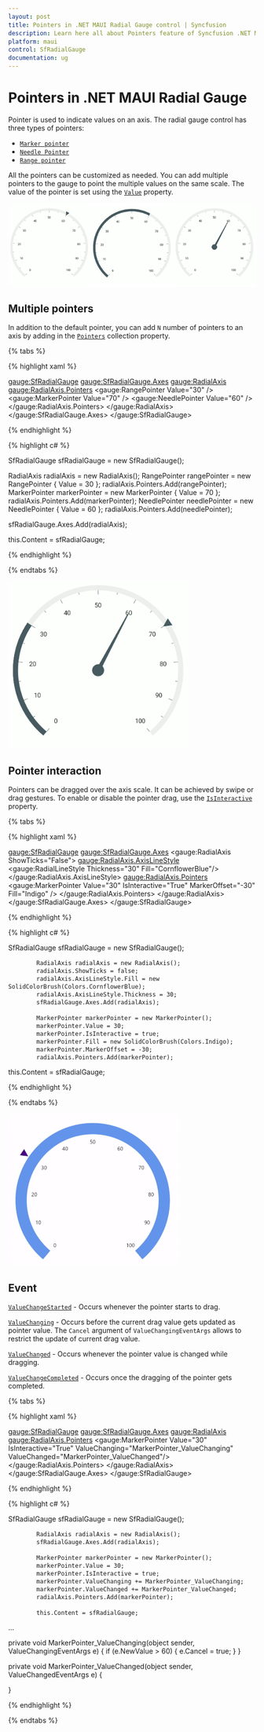 ```yaml
---
layout: post
title: Pointers in .NET MAUI Radial Gauge control | Syncfusion
description: Learn here all about Pointers feature of Syncfusion .NET MAUI Radial Gauge control with multiple pointer support and more.
platform: maui
control: SfRadialGauge
documentation: ug
---
```


# Pointers in .NET MAUI Radial Gauge

 Pointer is used to indicate values on an axis. The radial gauge control has three types of pointers: 

* [`Marker pointer`](https://help.syncfusion.com/maui/radialgauge/marker-pointer)
* [`Needle Pointer`](https://help.syncfusion.com/maui/radialgauge/needle-pointer)
* [`Range pointer`](https://help.syncfusion.com/maui/radialgauge/range-pointer)

All the pointers can be customized as needed. You can add multiple pointers to the gauge to point the multiple values on the same scale. The value of the pointer is set using the [`Value`](https://help.syncfusion.com/cr/maui/Syncfusion.Maui.Gauges.RadialPointer.html#Syncfusion_Maui_Gauges_RadialPointer_Value) property.

![.NET MAUI Radial Gauge with Pointers](images/pointers/maui-radial-gauge-pointers.png)

## Multiple pointers

In addition to the default pointer, you can add `N` number of pointers to an axis by adding in the [`Pointers`](https://help.syncfusion.com/cr/maui/Syncfusion.Maui.Gauges.RadialAxis.html#Syncfusion_Maui_Gauges_RadialAxis_Pointers) collection property.

{% tabs %}

{% highlight xaml %}

<gauge:SfRadialGauge>
    <gauge:SfRadialGauge.Axes>
        <gauge:RadialAxis>
            <gauge:RadialAxis.Pointers>
                <gauge:RangePointer Value="30" />
                <gauge:MarkerPointer Value="70" />
                <gauge:NeedlePointer Value="60" />
            </gauge:RadialAxis.Pointers>
        </gauge:RadialAxis>
    </gauge:SfRadialGauge.Axes>
</gauge:SfRadialGauge>

{% endhighlight %}

{% highlight c# %}

SfRadialGauge sfRadialGauge = new SfRadialGauge();

RadialAxis radialAxis = new RadialAxis();
RangePointer rangePointer = new RangePointer { Value = 30 };
radialAxis.Pointers.Add(rangePointer);
MarkerPointer markerPointer = new MarkerPointer { Value = 70 };
radialAxis.Pointers.Add(markerPointer);
NeedlePointer needlePointer = new NeedlePointer { Value = 60 };
radialAxis.Pointers.Add(needlePointer);

sfRadialGauge.Axes.Add(radialAxis);

this.Content = sfRadialGauge;

{% endhighlight %}

{% endtabs %}

![MAUI radial Gauge with Multiple Pointers](images/pointers/maui-radial-gauge-multiple-pointers.png)

## Pointer interaction

Pointers can be dragged over the axis scale. It can be achieved by swipe or drag gestures. To enable or disable the pointer drag, use the [`IsInteractive`](https://help.syncfusion.com/cr/maui/Syncfusion.Maui.Gauges.RadialPointer.html#Syncfusion_Maui_Gauges_RadialPointer_IsInteractive) property.

{% tabs %}

{% highlight xaml %}

<gauge:SfRadialGauge>
            <gauge:SfRadialGauge.Axes>
                <gauge:RadialAxis ShowTicks="False">
                    <gauge:RadialAxis.AxisLineStyle>
                        <gauge:RadialLineStyle Thickness="30" Fill="CornflowerBlue"/>
                    </gauge:RadialAxis.AxisLineStyle>
                    <gauge:RadialAxis.Pointers>
                        <gauge:MarkerPointer Value="30"
                                     IsInteractive="True"
                                     MarkerOffset="-30"
                                     Fill="Indigo" />
                    </gauge:RadialAxis.Pointers>
                </gauge:RadialAxis>
            </gauge:SfRadialGauge.Axes>
        </gauge:SfRadialGauge>

{% endhighlight %}

{% highlight c# %}

 SfRadialGauge sfRadialGauge = new SfRadialGauge();

            RadialAxis radialAxis = new RadialAxis();
            radialAxis.ShowTicks = false;
            radialAxis.AxisLineStyle.Fill = new SolidColorBrush(Colors.CornflowerBlue);
            radialAxis.AxisLineStyle.Thickness = 30;
            sfRadialGauge.Axes.Add(radialAxis);

            MarkerPointer markerPointer = new MarkerPointer();
            markerPointer.Value = 30;
            markerPointer.IsInteractive = true;
            markerPointer.Fill = new SolidColorBrush(Colors.Indigo);
            markerPointer.MarkerOffset = -30;
            radialAxis.Pointers.Add(markerPointer);

this.Content = sfRadialGauge;

{% endhighlight %}

{% endtabs %}

![MAUI Radial Gauge Pointer Dragging](images/pointers/maui-radial-gauge-pointer-dragging.gif)

## Event

[`ValueChangeStarted`](https://help.syncfusion.com/cr/maui/Syncfusion.Maui.Gauges.RadialPointer.html#Syncfusion_Maui_Gauges_RadialPointer_ValueChangeStarted) - Occurs whenever the pointer starts to drag.

[`ValueChanging`](https://help.syncfusion.com/cr/maui/Syncfusion.Maui.Gauges.RadialPointer.html#Syncfusion_Maui_Gauges_RadialPointer_ValueChanging) - Occurs before the current drag value gets updated as pointer value. The `Cancel` argument of `ValueChangingEventArgs` allows to restrict the update of current drag value.

[`ValueChanged`](https://help.syncfusion.com/cr/maui/Syncfusion.Maui.Gauges.RadialPointer.html#Syncfusion_Maui_Gauges_RadialPointer_ValueChanged) - Occurs whenever the pointer value is changed while dragging.

[`ValueChangeCompleted`](https://help.syncfusion.com/cr/maui/Syncfusion.Maui.Gauges.RadialPointer.html#Syncfusion_Maui_Gauges_RadialPointer_ValueChangeCompleted) - Occurs once the dragging of the pointer gets completed.

{% tabs %}

{% highlight xaml %}

<gauge:SfRadialGauge>
    <gauge:SfRadialGauge.Axes>
        <gauge:RadialAxis>
            <gauge:RadialAxis.Pointers>
                <gauge:MarkerPointer Value="30"
                                     IsInteractive="True"
                                     ValueChanging="MarkerPointer_ValueChanging"
                                     ValueChanged="MarkerPointer_ValueChanged"/>
            </gauge:RadialAxis.Pointers>
        </gauge:RadialAxis>
    </gauge:SfRadialGauge.Axes>
</gauge:SfRadialGauge>

{% endhighlight %}

{% highlight c# %}

SfRadialGauge sfRadialGauge = new SfRadialGauge();

            RadialAxis radialAxis = new RadialAxis();
            sfRadialGauge.Axes.Add(radialAxis);

            MarkerPointer markerPointer = new MarkerPointer();
            markerPointer.Value = 30;
            markerPointer.IsInteractive = true;
            markerPointer.ValueChanging += MarkerPointer_ValueChanging;
            markerPointer.ValueChanged += MarkerPointer_ValueChanged;
            radialAxis.Pointers.Add(markerPointer);

            this.Content = sfRadialGauge;

...

private void MarkerPointer_ValueChanging(object sender, ValueChangingEventArgs e)
{
    if (e.NewValue > 60)
    {
        e.Cancel = true;
    }
}

private void MarkerPointer_ValueChanged(object sender, ValueChangedEventArgs e)
{

}

{% endhighlight %}

{% endtabs %}
